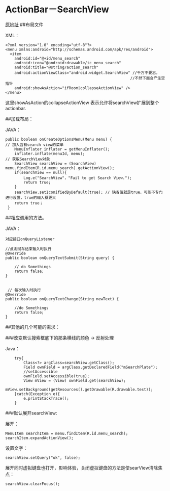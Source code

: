 # ActionBar－SearchView

<!-- create time: 2014-09-09 17:35:05  -->

[原地址](http://blog.csdn.net/howlaa/article/details/25136027)
##布局文件

XML：

    <?xml version="1.0" encoding="utf-8"?>
    <menu xmlns:android="http://schemas.android.com/apk/res/android">
      <item 
        android:id="@+id/menu_search" 
        android:icon="@android:drawable/ic_menu_search"
        android:title="@string/action_search"
        android:actionViewClass="android.widget.SearchView" //千万不要忘，
                                                           //不然下面会产生空指针
        android:showAsAction="ifRoom|collapseActionView" />
    </menu>
    
这里showAsAction的collapseActionView 表示允许将searchView扩展到整个actionbar.


##加载布局：

JAVA：

    public boolean onCreateOptionsMenu(Menu menu) { 
    // 加入含有search view的菜单 
        MenuInflater inflater = getMenuInflater(); 
        inflater.inflate(menuId, menu); 
    // 获取SearchView对象 
        SearchView searchView = (SearchView) menu.findItem(R.id.menu_search).getActionView(); 
        if(searchView == null){  
            Log.e("SearchView"，"Fail to get Search View."); 
            return true; 
        } 
        searchView.setIconifiedByDefault(true); // 缺省值就是true，可能不专门进行设置，true的输入框更大
        return true；
     }
     
     
     
##相应调用的方法。

JAVA：

    对应接口onQueryListener

	//点击回车结束输入时执行 
	@Override
	public boolean onQueryTextSubmit(String query) {
		
		// do Somethings
		return false;
	}

	
	 // 每次输入时执行
	@Override
	public boolean onQueryTextChange(String newText) {

		//do Somethings
		return false;
	}


##其他的几个可能的需求：

###改变默认搜索框底下的那条横线的颜色 -> 反射处理

Java：

    	try{
			Class<?> argClass=searchView.getClass();   
            Field ownField = argClass.getDeclaredField("mSearchPlate");  
            //setAccessible  
            ownField.setAccessible(true);  
            View mView = (View) ownField.get(searchView);  
            mView.setBackground(getResources().getDrawable(R.drawable.test));  
		}catch(Exception e){
			e.printStackTrace();
		}
###默认展开searchView:

展开：

    MenuItem searchItem = menu.findItem(R.id.menu_search);
	searchItem.expandActionView();

设置文字：

    searchView.setQuery("ok", false);  
    
展开同时虚拟键盘也打开，影响体验，关闭虚拟键盘的方法是使searView清除焦点：

    searchView.clearFocus(); 	
	